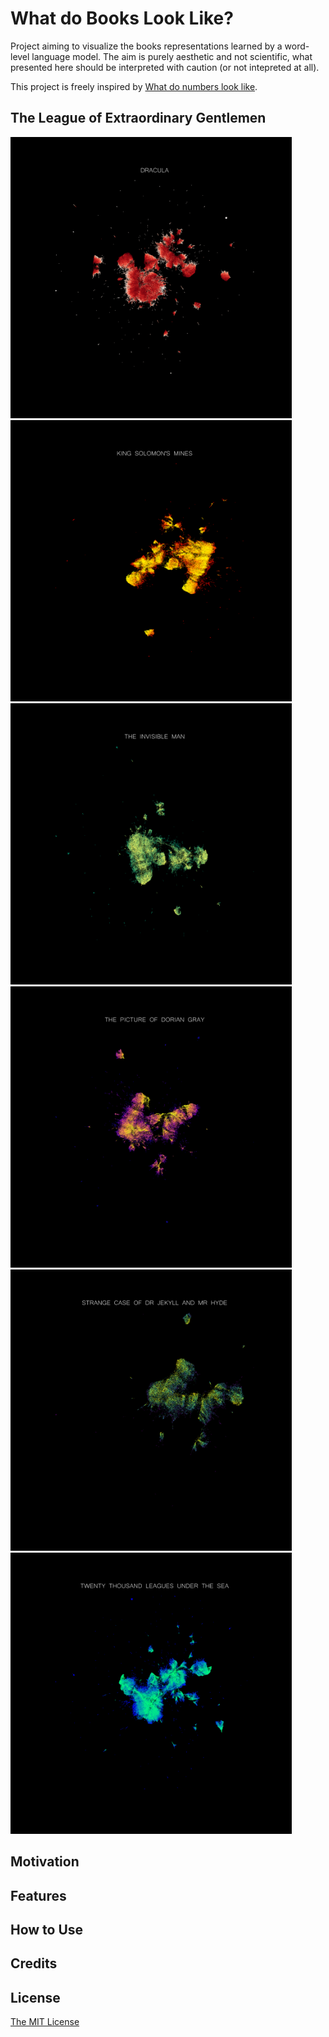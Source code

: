 # What do Books Look Like?
Project aiming to visualize the books representations learned by a word-level language model. The aim is purely aesthetic and not scientific, what presented here should be interpreted with caution (or not intepreted at all).

This project is freely inspired by [What do numbers look like](https://johnhw.github.io/umap_primes/index.md.html).

## The League of Extraordinary Gentlemen


<p float="center">
  <img src="page/images/dracula.png" width="450" />
  <img src="page/images/king_solomon_mines.png" width="450" /> 
  <img src="page/images/the_invisible_man.png" width="450" />
   <img src="page/images/the_picture_of_dorian_gray.png" width="450" />
  <img src="page/images/the_strange_case.png" width="450" /> 
  <img src="page/images/twenty_thousand_leagues_under_the_sea.png" width="450" />
</p>



## Motivation

## Features

## How to Use

## Credits

## License 
[The MIT License](https://github.com/vb690/what_do_books_look_like/blob/master/LICENSE)

